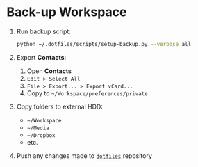 # Back-up Workspace

1. Run backup script:

    ``` zsh
    python ~/.dotfiles/scripts/setup-backup.py --verbose all
    ```

2. Export **Contacts**:
    1. Open **Contacts**
    2. `Edit > Select All`
    3. `File > Export... > Export vCard...`
    4. Copy to `~/Workspace/preferences/private`

3. Copy folders to external HDD:
    + `~/Workspace`
    + `~/Media`
    + `~/Dropbox`
    + etc.

4. Push any changes made to [`dotfiles`](https://github.com/tnahs/dotfiles) repository